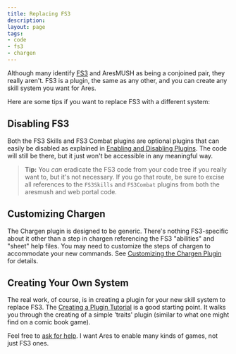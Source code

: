 ```yaml
---
title: Replacing FS3
description:
layout: page
tags: 
- code
- fs3
- chargen
---
```


Although many identify [FS3](/fs3) and AresMUSH as being a conjoined pair, they really aren't.  FS3 is a plugin, the same as any other, and you can create any skill system you want for Ares.   

Here are some tips if you want to replace FS3 with a different system:

## Disabling FS3

Both the FS3 Skills and FS3 Combat plugins are optional plugins that can easily be disabled as explained in [Enabling and Disabling Plugins](/tutorials/config/plugins).  The code will still be there, but it just won't be accessible in any meaningful way.

> <i class="fa fa-info-circle"></i> **Tip:** You *can* eradicate the FS3 code from your code tree if you really want to, but it's not necessary.  If you go that route, be sure to excise all references to the `FS3Skills` and `FS3Combat` plugins from both the aresmush and web portal code.

## Customizing Chargen

The Chargen plugin is designed to be generic.  There's nothing FS3-specific about it other than a step in chargen referencing the FS3 "abilities" and "sheet" help files.   You may need to customize the steps of chargen to accommodate your new commands.  See [Customizing the Chargen Plugin](/tutorials/config/chargen) for details.

## Creating Your Own System

The real work, of course, is in creating a plugin for your new skill system to replace FS3.  The [Creating a Plugin Tutorial](/tutorials/code/create-plugin) is a good starting point.  It walks you through the creating of a simple 'traits' plugin (similar to what one might find on a comic book game).

Feel free to [ask for help](/feedback).  I want Ares to enable many kinds of games, not just FS3 ones.
